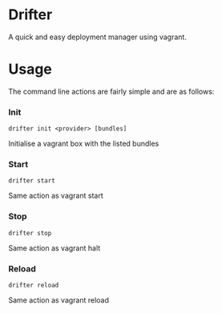 # Drifter

A quick and easy deployment manager using vagrant.

# Usage

The command line actions are fairly simple and are as follows:

### Init

```drifter init <provider> [bundles]```

Initialise a vagrant box with the listed bundles

### Start

```drifter start```

Same action as vagrant start

### Stop

```drifter stop```

Same action as vagrant halt

### Reload

```drifter reload```

Same action as vagrant reload

